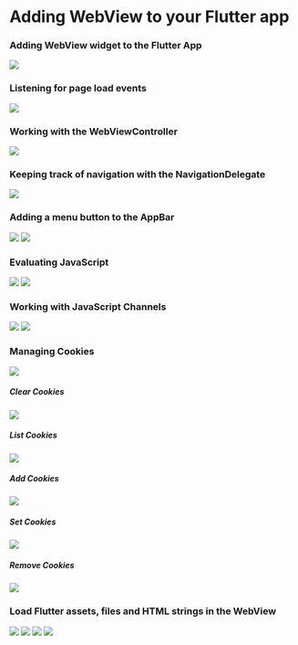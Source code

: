 # Adding WebView to your Flutter app

### Adding WebView widget to the Flutter App
<img src="images/1.png">

### Listening for page load events
<img src="images/2.png">

### Working with the WebViewController
<img src="images/3.png">

### Keeping track of navigation with the NavigationDelegate
<img src="images/4.png">

### Adding a menu button to the AppBar
<img src="images/5.png">
<img src="images/10.png">

### Evaluating JavaScript
<img src="images/6.png">
<img src="images/11.png">

### Working with JavaScript Channels
<img src="images/7.png">
<img src="images/12.png">

### Managing Cookies
<img src="images/8.png">

##### Clear Cookies
<img src="images/17.png">

##### List Cookies
<img src="images/15.png">

##### Add Cookies
<img src="images/13.png">

##### Set Cookies
<img src="images/14.png">

##### Remove Cookies
<img src="images/16.png">

### Load Flutter assets, files and HTML strings in the WebView
<img src="images/9.png">
<img src="images/18.png">
<img src="images/19.png">
<img src="images/20.png">